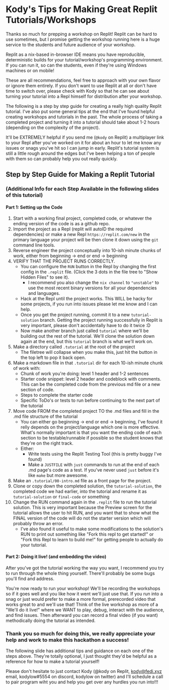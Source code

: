 # Kody's Tips for Making Great Replit Tutorials/Workshops

Thanks so much for prepping a workshop on Replit! Replit can be hard to use sometimes, but I promise getting the workshop running here is a huge service to the students and future audience of your workshop. 

Replit as a nix-based in-browser IDE means you have reproducible, deterministic builds for your tutorial/workshop's programming environment. If you can run it, so can the students, even if they're using Windows machines or on mobile!

These are all recommendations, feel free to approach with your own flavor or ignore them entirely. If you don't want to use Replit at all or don't have time to switch over, please check with Kody so that he can see about turning your tutorial into a Repl himself for distribution after your workshop.

The following is a step by step guide for creating a really high quality Replit tutorial. I've also put some general tips at the end that I've found helpful creating workshops and tutorials in the past. The whole process of taking a completed project and turning it into a tutorial should take about 1-2 hours (depending on the complexity of the project).

It'll be EXTREMELY helpful if you send me (`@kody` on Replit) a multiplayer link to your Repl after you've worked on it for about an hour to let me know any issues or snags you've hit so I can jump in early. Replit's tutorial system is still a little rough around the edges but I've been helping a ton of people with them so can probably help you out really quickly. 

## Step by Step Guide for Making a Replit Tutorial

###  (Additional Info for each Step Available in the following slides of this tutorial)

#### Part 1: Setting up the Code

1. Start with a working final project, completed code, or whatever the ending version of the code is as a github repo.
2. Import the project as a Repl (replit will autoID the required dependencies) or make a new Repl `https://replit.com/new` in the primary language your project will be then clone it down using the `git` command line tools.
3. Reverse engineer the project conceptually into 10-ish minute chunks of work, either from beginning -> end or end -> beginning
4. VERIFY THAT THE PROJECT RUNS CORRECTLY.
    - You can configure the `RUN` button in the Repl by changing the first config in the `.replit` file. (Click the 3 dots in the file tree to "Show Hidden Files" to see it).
        - I recommend you also change the `nix channel` to `"unstable"` to use the most recent binary versions for all your dependencies and languages.
    - Hack at the Repl until the project works. This WILL be hacky for some projects, if you run into issues please let me know and I can help.
    - Once you get the project running, commit it to a new `tutorial-solution` branch. Getting the project running successfully in Replit is very important, please don't accidentally have to do it twice :D
    - Now make another branch just called `tutorial` where we'll be building out the rest of the tutorial. We'll clone the solution down again at the end, but this `tutorial` branch is what we'll work on.
4. Make a directory called `.tutorial` at the root of the project
    - The filetree will collapse when you make this, just hit the button in the top left to pop it back open.
5. Make a markdown file in that `.tutorial` dir for each 10-ish minute chunk of work with:
    - Chunk of work you're doing: level 1 header and 1-2 sentences 
    - Starter code snippet: level 2 header and codeblock with comments. This can be the completed code from the previous md file or a new section of code.
    - Steps to complete the starter code
    - Specific ToDo's or tests to run before continuing to the next part of the tutorial
6. Move code FROM the completed project TO the .md files and fill in the .md file structure of the tutorial
    - You can either go beginning -> end or end -> beginning, I've found it relly depends on the project/language which one is more effective. What's normally important is that you want the ending code of each section to be testable/runnable if possible so the student knows that they're on the right track.
    - Either:
        - Write tests using the Replit Testing Tool (this is pretty buggy I've found)
        - Make a `JUSTFILE` with `just` commands to run at the end of each .md page's code as a test. If you've never used `just` before it's like `make` but more awesome.
7. Make an `.tutorial/00-intro.md` file as a front page for the project.
8. Clone or copy down the completed solution, the `tutorial-solution`, the completed code we had earlier, into the tutorial and rename it as `tutorial-solution` or `final-code` or something
9. Change the RUN command again in the `.replit` file to run the tutorial solution. This is very important because the Preview screen for the tutorial allows the user to hit RUN, and you want that to show what the FINAL version of the code will do not the starter version which will probably throw an error.
    - I've also found it useful to make some modifications to the solution's RUN to print out something like "Fork this repl to get started!" or "Fork this Repl to learn to build me!" for getting people to actually do your tutorial.

#### Part 2: Doing it live! (and embedding the video)

After you've got the tutorial working the way you want, I recommend you try to run through the whole thing yourself. There'll probably be some bugs you'll find and address.

You're now ready to run your workshop! We'll be recording the workshops so if it goes well and you like how it went we'll just use that. If you run into a snag or just would prefer to make a more formal, prerecorded video that works great to and we'll use that! Think of the live workshop as more of a "We'll do it live!" where we WANT to play, debug, interact with the audience, and find issues. Then afterward you can record a final video (if you want) methodically doing the tutorial as intended.

### Thank you so much for doing this, we really appreciate your help and work to make this hackathon a success!

The following slide has additional tips and guidance on each one of the steps above. They're totally optional, I just thought they'd be helpful as a reference for how to make a tutorial yourself!

Please don't hesitate to just contact Kody (@kody on Replit, kody@fedi.xyz email, kodylow#5554 on discord, kodylow on twitter) and I'll schedule a call to pair program wiht you and help you get over any hurdles you run into!!!